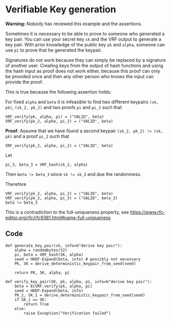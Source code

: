 
# Verifiable Key generation

**Warning:** Nobody has reviewed this example and the assertions.

Sometimes it is necessary to be able to prove to someone who generated a key pair.
You can use your secret key `sk` and the VRF output to generate a key pair. With prior knowledge of the public key `pk` and `alpha`, someone can use `pi` to prove that he generated the keypair.

Signatures do not work because they can simply be replaced by a signature of another user. 
Creating keys from the output of hash functions and using the hash input as proof does not work either,
because this proof can only be provided once and then any other person who knows the input can provide the proof.

This is true because the following assertion holds:

For fixed `alpha` and `beta` it is infeasible to find two different keypairs `(sk, pk)`, `(sk_2, pk_2)` and two proofs `pi` and `pi_2` such that

```
VRF_verify(pk, alpha, pi) = ("VALID", beta)
VRF_verify(pk_2, alpha, pi_2) = ("VALID", beta)
```

**Proof**:
Assume that we have found a second keypair `(sk_2, pk_2) != (sk, pk)` and a proof `pi_2` such that 
```
VRF_verify(pk_2, alpha, pi_2) = ("VALID", beta)
```

Let
```
pi_3, beta_3 = VRF_hash(sk_2, alpha)
```

Then `beta != beta_3` since `sk != sk_2` and due the randomness.

Therefore
```
VRF_verify(pk_2, alpha, pi_2) = ("VALID", beta)
VRF_verify(pk_2, alpha, pi_3) = ("VALID", beta_3)
beta != beta_3
```
 
This is a contradiction to the full-uniqueness property, see https://www.rfc-editor.org/rfc/rfc9381.html#name-full-uniqueness

## Code
```
def generate_key_pair(sk, info=b"derive key pair"):
    alpha = randombytes(32)
    pi, beta = VRF_hash(SK, alpha)
    seed = HKDF-Expand(beta, info) # possibly not necessary
    PK, SK = derive_deterministic_keypair_from_seed(seed)

    return PK, SK, alpha, pi

def verify_key_pair(SK, pk, alpha, pi, info=b"derive key pair"):
    beta = ECVRF.verify(pk, alpha, pi)
    seed = HKDF-Expand(beta, info)
    PK_1, SK_1 = derive_deterministic_keypair_from_seed(seed)
    if SK_1 == SK:
        return True
    else:
        raise Exception("Verification failed")
```
